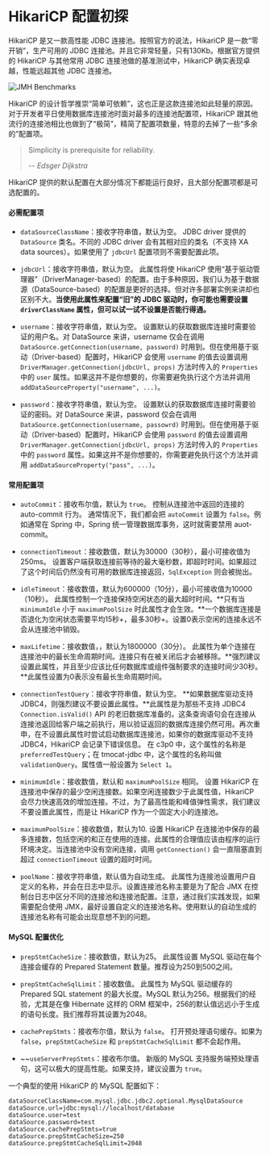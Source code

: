 # HikariCP 配置初探

HikariCP 是又一款高性能 JDBC 连接池。按照官方的说法，HikariCP 是一款“零开销”，生产可用的 JDBC 连接池。并且它非常轻量，只有130Kb。根据官方提供的 HikariCP 与其他常用 JDBC 连接池做的基准测试中，HikariCP 确实表现卓越，性能远超其他 JDBC 连接池。

![JMH Benchmarks](https://github.com/brettwooldridge/HikariCP/wiki/HikariCP-bench-2.6.0.png)

HikariCP 的设计哲学推崇“简单可依赖”，这也正是这款连接池如此轻量的原因。对于开发者平日使用数据库连接池时面对最多的连接池配置项，HikariCP 跟其他流行的连接池相比也做到了“极简”，精简了配置项数量，特意的去掉了一些“多余的”配置项。

> Simplicity is prerequisite for reliability.
>
> -- <cite>Edsger Dijkstra</cite>

HikariCP 提供的默认配置在大部分情况下都能运行良好，且大部分配置项都是可选配置的。

#### 必需配置项

 - `dataSourceClassName`：接收字符串值，默认为空。
  JDBC driver 提供的 `DataSource` 类名。不同的 JDBC driver 会有其相对应的类名（不支持 XA data sources）。如果使用了 `jdbcUrl` 配置项则不需要配置此项。

 - `jdbcUrl`：接收字符串值，默认为空。
  此属性将使 HikariCP 使用“基于驱动管理器”（DriverManager-based）的配置。由于多种原因，我们认为基于数据源（DataSource-based）的配置是更好的选择。但对许多部署实例来讲却也区别不大。**当使用此属性来配置“旧”的 JDBC 驱动时，你可能也需要设置 `driverClassName` 属性，但可以试一试不设置是否能行得通。**

 - `username`：接收字符串值，默认为空。
  设置默认的获取数据库连接时需要验证的用户名。对 DataSource 来讲，username 仅会在调用 `DataSource.getConnection(username, password)` 时用到。但在使用基于驱动（Driver-based）配置时，HikariCP 会使用 `username` 的值去设置调用 `DriverManager.getConnection(jdbcUrl, props)` 方法时传入的 `Properties` 中的 `user` 属性。如果这并不是你想要的，你需要避免执行这个方法并调用 `addDataSourceProperty("username", ...)`。

 - `password`：接收字符串值，默认为空。
  设置默认的获取数据库连接时需要验证的密码。对 DataSource 来讲，password 仅会在调用 `DataSource.getConnection(username, passowrd)` 时用到。但在使用基于驱动（Driver-based）配置时，HikariCP 会使用 `password` 的值去设置调用 `DriverManager.getConnection(jdbcUrl, props)` 方法时传入的 `Properties` 中的 `password` 属性。如果这并不是你想要的，你需要避免执行这个方法并调用 `addDataSourceProperty("pass", ...)`。

#### 常用配置项

 - `autoCommit`：接收布尔值，默认为 `true`。
  控制从连接池中返回的连接的 auto-commit 行为。
  通常情况下，我们都会把 `autoCommit` 设置为 `false`。例如通常在 Spring 中，Spring 统一管理数据库事务，这时就需要禁用 auot-commit。

 - `connectionTimeout`：接收数值，默认为30000（30秒），最小可接收值为250ms。
  设置客户端获取连接前等待的最大毫秒数，即超时时间。如果超过了这个时间后仍然没有可用的数据库连接返回，`SqlException` 则会被抛出。

 - `idleTimeout`：接收数值，默认为600000（10分），最小可接收值为10000（10秒）。
  此属性控制一个连接保持空闲状态的最大超时时间。**只有当 `minimumIdle` 小于 `maximumPoolSize` 时此属性才会生效。**一个数据库连接是否退化为空闲状态需要平均15秒+，最多30秒+。设置0表示空闲的连接永远不会从连接池中销毁。

 - `maxLifetime`：接收数值，，默认为1800000（30分）。
  此属性为单个连接在连接池中的最长生命周期时间。连接只有在被关闭后才会被移除。**强烈建议设置此属性，并且至少应该比任何数据库或组件强制要求的连接时间少30秒。**此属性设置为0表示没有最长生命周期时间。

 - `connectionTestQuery`：接收字符串值，默认为空。
  **如果数据库驱动支持 JDBC4，则强烈建议不要设置此属性。**此属性是为那些不支持 JDBC4 `Connection.isValid()` API 的老旧数据库准备的。这条查询语句会在连接从连接池返回给客户端之前执行，用以验证返回的数据库连接仍然可用。再次重申，在不设置此属性时尝试启动数据库连接池，如果你的数据库驱动不支持 JDBC4，HikariCP 会记录下错误信息。
  在 c3p0 中，这个属性的名称是 `preferredTestQuery`；在 tmocat-jdbc 中，这个属性的名称叫做 `validationQuery`。属性值一般设置为 `Select 1`。

 - `minimumIdle`：接收数值，默认和 `maximumPoolSize` 相同。
  设置 HikariCP 在连接池中保存的最少空闲连接数。如果空闲连接数少于此属性值，HikariCP 会尽力快速高效的增加连接。不过，为了最高性能和峰值弹性需求，我们建议不要设置此属性，而是让 HikariCP 作为一个固定大小的连接池。

 - `maximumPoolSize`：接收数值，默认为10.
  设置 HikariCP 在连接池中保存的最多连接数，包括空闲的和正在使用的连接。此属性的合理值应该由程序的运行环境决定。当连接池中没有空闲连接，调用 `getConnection()` 会一直阻塞直到超过 `connectionTimeout` 设置的超时时间。

 - `poolName`：接收字符串值，默认值为自动生成。
  此属性为连接池设置用户自定义的名称，并会在日志中显示。设置连接池名称主要是为了配合 JMX 在控制台日志中区分不同的连接池和连接池配置。注意，通过我们实践发现，如果需要配合使用 JMX，最好设置自定义的连接池名称。使用默认的自动生成的连接池名称有可能会出现意想不到的问题。

#### MySQL 配置优化

 - `prepStmtCacheSize`：接收数值，默认为25。
  此属性设置 MySQL 驱动在每个连接会缓存的 Prepared Statement 数量。推荐设为250到500之间。

 - `prepStmtCacheSqlLimit`：接收数值。
  此属性为 MySQL 驱动缓存的 Prepared SQL statement 的最大长度。MySQL 默认为256。根据我们的经验，尤其是在像 Hibernate 这样的 ORM 框架中，256的默认值远远小于生成的语句长度。我们推荐将其设置为2048。

 - `cachePrepStmts`：接收布尔值，默认为 `false`。
  打开预处理语句缓存。如果为 `false`，`prepStmtCacheSize` 和 `prepStmtCacheSqlLimit` 都不会起作用。

 - ~~`useServerPrepStmts`：接收布尔值。
  新版的 MySQL 支持服务端预处理语句，这可以极大的提高性能。如果支持，建议设置为 `true`。

一个典型的使用 HikariCP 的 MySQL 配置如下：

```
dataSourceClassName=com.mysql.jdbc.jdbc2.optional.MysqlDataSource
dataSource.url=jdbc:mysql://localhost/database
dataSource.user=test
dataSource.password=test
dataSource.cachePrepStmts=true
dataSource.prepStmtCacheSize=250
dataSource.prepStmtCacheSqlLimit=2048
```